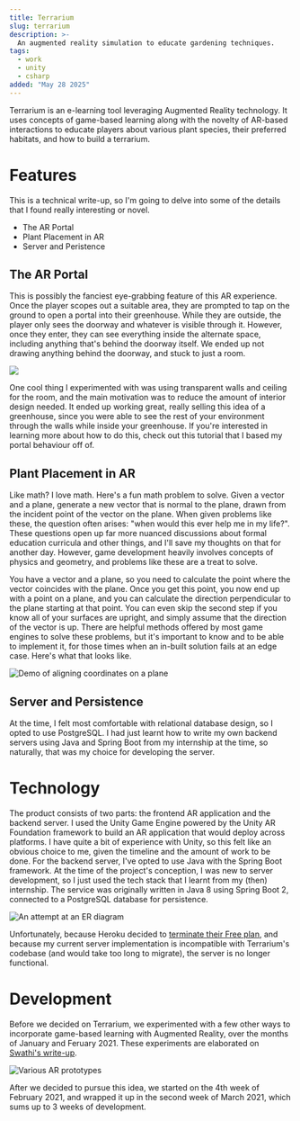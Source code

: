 ```yaml
---
title: Terrarium
slug: terrarium
description: >-
  An augmented reality simulation to educate gardening techniques.
tags:
  - work
  - unity
  - csharp
added: "May 28 2025"
---
```


Terrarium is an e-learning tool leveraging Augmented Reality technology.
It uses concepts of game-based learning along with the novelty of AR-based interactions to educate players about various plant species, their preferred habitats, and how to build a terrarium.

# Features

This is a technical write-up, so I'm going to delve into some of the details that I found really interesting or novel.

- The AR Portal
- Plant Placement in AR
- Server and Peristence

## The AR Portal

This is possibly the fanciest eye-grabbing feature of this AR experience.
Once the player scopes out a suitable area, they are prompted to tap on the ground to open a portal into their greenhouse.
While they are outside, the player only sees the doorway and whatever is visible through it.
However, once they enter, they can see everything inside the alternate space, including anything that's behind the doorway itself.
We ended up not drawing anything behind the doorway, and stuck to just a room.

![](https://tgq565ix1n.ufs.sh/f/ck6yA5hy4GoxauosELkYM3ihGvD1WTbA0f8y6Pa74mSsVwpg)

One cool thing I experimented with was using transparent walls and ceiling for the room, and the main motivation was to reduce the amount of interior design needed.
It ended up working great, really selling this idea of a greenhouse, since you were able to see the rest of your environment through the walls while inside your greenhouse.
If you're interested in learning more about how to do this, check out this tutorial that I based my portal behaviour off of.

## Plant Placement in AR

Like math? I love math. Here's a fun math problem to solve.
Given a vector and a plane, generate a new vector that is normal to the plane, drawn from the incident point of the vector on the plane.
When given problems like these, the question often arises: "when would this ever help me in my life?".
These questions open up far more nuanced discussions about formal education curricula and other things, and I'll save my thoughts on that for another day.
However, game development heavily involves concepts of physics and geometry, and problems like these are a treat to solve.

You have a vector and a plane, so you need to calculate the point where the vector coincides with the plane.
Once you get this point, you now end up with a point on a plane, and you can calculate the direction perpendicular to the plane starting at that point.
You can even skip the second step if you know all of your surfaces are upright, and simply assume that the direction of the vector is up.
There are helpful methods offered by most game engines to solve these problems, but it's important to know and to be able to implement it, for those times when an in-built solution fails at an edge case.
Here's what that looks like.

![Demo of aligning coordinates on a plane](https://tgq565ix1n.ufs.sh/f/ck6yA5hy4GoxZeEL5NVPX416GnIb0omchus2x5lSNrvOW7gL)

## Server and Persistence

At the time, I felt most comfortable with relational database design, so I opted to use PostgreSQL.
I had just learnt how to write my own backend servers using Java and Spring Boot from my internship at the time, so naturally, that was my choice for developing the server.

# Technology

The product consists of two parts: the frontend AR application and the backend server.
I used the Unity Game Engine powered by the Unity AR Foundation framework to build an AR application that would deploy across platforms.
I have quite a bit of experience with Unity, so this felt like an obvious choice to me, given the timeline and the amount of work to be done.
For the backend server, I've opted to use Java with the Spring Boot framework.
At the time of the project's conception, I was new to server development, so I just used the tech stack that I learnt from my (then) internship.
The service was originally written in Java 8 using Spring Boot 2, connected to a PostgreSQL database for persistence.

![An attempt at an ER diagram](https://tgq565ix1n.ufs.sh/f/ck6yA5hy4GoxQ3mP0ox4IorqjDp5XUAfRWds4Hym8Kzn0tYi)

Unfortunately, because Heroku decided to [terminate their Free plan](https://www.heroku.com/blog/next-chapter), and because my current server implementation is incompatible with Terrarium's codebase (and would take too long to migrate), the server is no longer functional.

# Development

Before we decided on Terrarium, we experimented with a few other ways to incorporate game-based learning with Augmented Reality, over the months of January and Feruary 2021.
These experiments are elaborated on [Swathi's write-up](https://swathibalaji.com/terrarium).

![Various AR prototypes](https://tgq565ix1n.ufs.sh/f/ck6yA5hy4GoxnbWgjgNGk0vhIULfMSglJzOb4cEaFZHeNo39)

After we decided to pursue this idea, we started on the 4th week of February 2021, and wrapped it up in the second week of March 2021, which sums up to 3 weeks of development.
